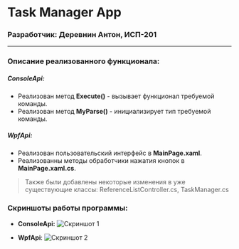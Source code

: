 # Task Manager App
### Разработчик: Деревнин Антон, ИСП-201
---
### Описание реализованного функционала:
##### ConsoleApi:
- Реализован метод **Execute()** - вызывает функционал требуемой команды.
- Реализован метод **MyParse()** - инициализирует тип требуемой команды.
##### WpfApi:
- Реализован пользовательский интерфейс в **MainPage.xaml**.
- Реализованны методы обработчики нажатия кнопок в **MainPage.xaml.cs**.
> Также были добавлены некоторые изменения в уже существующие классы: ReferenceListController.cs, TaskManager.cs
### Скриншоты работы программы:
- **ConsoleApi:**
![Скриншот 1](https://sun9-13.userapi.com/impg/6_Q80qd6T1TDHZoDfQ2Ybfj0BlOT9wWYH1J_Rg/3WM8rDCiKwE.jpg?size=978x512&quality=96&sign=824150fe1002d6ff46efff722bbaf62a&type=album)

- **WpfApi**:
![Скриншот 2](https://sun9-78.userapi.com/impg/1XHV5cQBlo4DqKVAiZWR_5dWecLIDZ9-b7CFVA/XTGNV2ScNvE.jpg?size=900x444&quality=96&sign=ecae356e44cb1ee7c1daeaf891b56dfb&type=album)